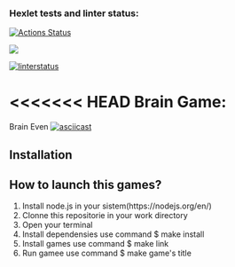 ### Hexlet tests and linter status:
[![Actions Status](https://github.com/Etanu1553/frontend-project-lvl1/workflows/hexlet-check/badge.svg)](https://github.com/Etanu1553/frontend-project-lvl1/actions)

<a href="https://codeclimate.com/github/codeclimate/codeclimate/maintainability"><img src="https://api.codeclimate.com/v1/badges/a99a88d28ad37a79dbf6/maintainability" /></a>

[![linterstatus](https://github.com/Etanu1553/frontend-project-lvl1/actions/workflows/linterstatus.yml/badge.svg)](https://github.com/Etanu1553/frontend-project-lvl1/actions/workflows/linterstatus.yml)

<<<<<<< HEAD
Brain Game:
=======
Brain Even
[![asciicast](https://asciinema.org/a/467889.svg)](https://asciinema.org/a/467889)

<h2>Installation</h2>
<h2>How to launch this games?</h2>
<ol>
  <li>Install node.js in your sistem(https://nodejs.org/en/)</li>
  <li>Clonne this repositorie in your work directory</li>
  <li>Open your terminal</li>
  <li>Install dependensies use command  $ make install</li>
  <li>Install games use command $ make link</li>
  <li>Run gamee use command $ make game's title</li>
  </ol>

